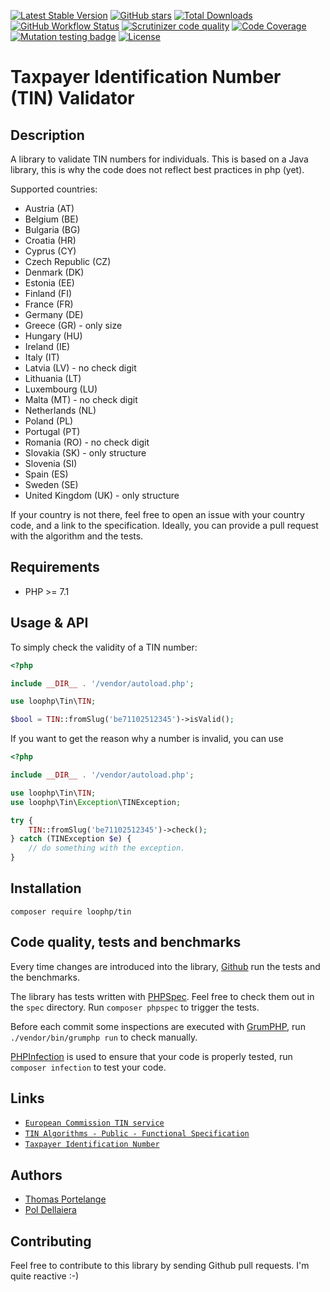 [![Latest Stable Version](https://img.shields.io/packagist/v/loophp/tin.svg?style=flat-square)](https://packagist.org/packages/loophp/tin)
 [![GitHub stars](https://img.shields.io/github/stars/loophp/tin.svg?style=flat-square)](https://packagist.org/packages/loophp/tin)
 [![Total Downloads](https://img.shields.io/packagist/dt/loophp/tin.svg?style=flat-square)](https://packagist.org/packages/loophp/tin)
 [![GitHub Workflow Status](https://img.shields.io/github/workflow/status/loophp/tin/Continuous%20Integration?style=flat-square)](https://github.com/loophp/tin/actions)
 [![Scrutinizer code quality](https://img.shields.io/scrutinizer/quality/g/loophp/tin/master.svg?style=flat-square)](https://scrutinizer-ci.com/g/loophp/tin/?branch=master)
 [![Code Coverage](https://img.shields.io/scrutinizer/coverage/g/loophp/tin/master.svg?style=flat-square)](https://scrutinizer-ci.com/g/loophp/tin/?branch=master)
 [![Mutation testing badge](https://badge.stryker-mutator.io/github.com/loophp/tin/master)](https://stryker-mutator.github.io)
 [![License](https://img.shields.io/packagist/l/loophp/tin.svg?style=flat-square)](https://packagist.org/packages/loophp/tin)
 
# Taxpayer Identification Number (TIN) Validator

## Description

A library to validate TIN numbers for individuals. This is based on a Java
library, this is why the code does not reflect best practices in php (yet).

Supported countries:
* Austria (AT)
* Belgium (BE)
* Bulgaria (BG)
* Croatia (HR)
* Cyprus (CY)
* Czech Republic (CZ)
* Denmark (DK)
* Estonia (EE)
* Finland (FI)
* France (FR)
* Germany (DE)
* Greece (GR) - only size
* Hungary (HU)
* Ireland (IE)
* Italy (IT)
* Latvia (LV) - no check digit
* Lithuania	(LT)
* Luxembourg (LU)
* Malta (MT) - no check digit
* Netherlands (NL)
* Poland (PL)
* Portugal (PT)
* Romania (RO) - no check digit
* Slovakia (SK) - only structure
* Slovenia (SI)
* Spain (ES)
* Sweden (SE)
* United Kingdom (UK) - only structure

If your country is not there, feel free to open an issue with your country code,
and a link to the specification. Ideally, you can provide a pull request with
the algorithm and the tests.

## Requirements

* PHP >= 7.1

## Usage & API

To simply check the validity of a TIN number:

```php
<?php

include __DIR__ . '/vendor/autoload.php';

use loophp\Tin\TIN;

$bool = TIN::fromSlug('be71102512345')->isValid();
```

If you want to get the reason why a number is invalid, you can use

```php
<?php

include __DIR__ . '/vendor/autoload.php';

use loophp\Tin\TIN;
use loophp\Tin\Exception\TINException;

try {
    TIN::fromSlug('be71102512345')->check();
} catch (TINException $e) {
    // do something with the exception.
}
```

## Installation

```composer require loophp/tin```

## Code quality, tests and benchmarks

Every time changes are introduced into the library, [Github](https://github.com/loophp/tin/actions) run the tests and the benchmarks.

The library has tests written with [PHPSpec](http://www.phpspec.net/).
Feel free to check them out in the `spec` directory. Run `composer phpspec` to trigger the tests.

Before each commit some inspections are executed with [GrumPHP](https://github.com/phpro/grumphp), run `./vendor/bin/grumphp run` to check manually.

[PHPInfection](https://github.com/infection/infection) is used to ensure that your code is properly tested, run `composer infection` to test your code.

## Links

* [`European Commission TIN service`](https://ec.europa.eu/taxation_customs/tin/)
* [`TIN Algorithms - Public - Functional Specification`](https://ec.europa.eu/taxation_customs/tin/specs/FS-TIN%20Algorithms-Public.docx)
* [`Taxpayer Identification Number`](https://en.wikipedia.org/wiki/Taxpayer_Identification_Number)

## Authors
* [Thomas Portelange](https://github.com/lekoala)
* [Pol Dellaiera](https://github.com/loophp)

## Contributing

Feel free to contribute to this library by sending Github pull requests. I'm quite reactive :-)
